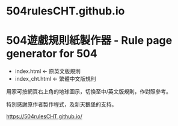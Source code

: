 # 504rulesCHT.github.io
# 504遊戲規則紙製作器 - Rule page generator for 504

- index.html <- 原英文版規則
- index_cht.html <- 繁體中文版規則

用家可按網頁右上角的地球圖示，切換至中/英文版規則，作對照參考。

特別感謝原作者製作程式，及新天鵝堡的支持。

https://504rulesCHT.github.io/
